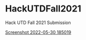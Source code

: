# HackUTDFall2021
Hack UTD Fall 2021 Submission


[Screenshot 2022-05-30 185019](https://user-images.githubusercontent.com/76675748/171069064-34742bd2-fb88-44d0-acb5-62b2daab1254.png)
